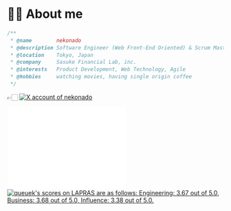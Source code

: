 # 🥷🏻 About me

```javascript
/**
 * @name        nekonado
 * @description Software Engineer (Web Front-End Oriented) & Scrum Master
 * @location    Tokyo, Japan
 * @company     Sasuke Financial Lab, inc.
 * @interests   Product Development, Web Technology, Agile
 * @hobbies     watching movies, having single origin coffee
 */
```

👉🏻 <a href="https://twitter.com/nekonadocat" target="_blank" rel="noopener noreferrer"><img alt="X account of nekonado" src="https://img.shields.io/twitter/follow/nekonadocat?style=social"></a>

<div id="activities">
<img src="https://raw.githubusercontent.com/nekonado/nekonado/main/github-metrics.svg" width="55%" align="left">
<!--START_SECTION:lapras-card-->
<p ><a href="https://lapras.com/public/queuek" target="_blank" rel="noopener noreferrer"><img alt="queuek's scores on LAPRAS are as follows: Engineering: 3.67 out of 5.0, Business: 3.68 out of 5.0, Influence: 3.38 out of 5.0." src="https://lapras-card-generator.vercel.app/api/svg?e=3.67&b=3.68&i=3.38&b1=%23232323&b2=%236d6d6d&i1=%23212121&i2=%23818181&l=en" width="40%" ></a></p>
<!--END_SECTION:lapras-card-->
</div>
